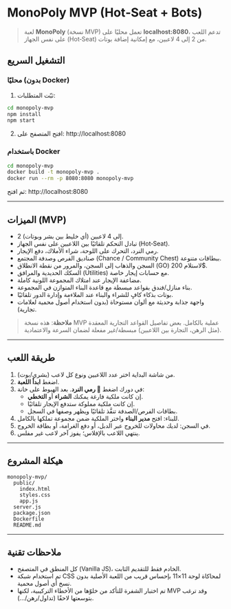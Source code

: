 # MonoPoly MVP (Hot‑Seat + Bots)

> لعبة **MonoPoly** (نسخة MVP) تعمل محليًا على **localhost:8080**، تدعم اللعب على نفس الجهاز (Hot‑Seat) من 2 إلى 4 لاعبين، مع إمكانية إضافة بوتات.

## التشغيل السريع

### محليًا (بدون Docker)
1) ثبّت المتطلبات:
```bash
cd monopoly-mvp
npm install
npm start
```
2) افتح المتصفح على: http://localhost:8080

### باستخدام Docker
```bash
cd monopoly-mvp
docker build -t monopoly-mvp .
docker run --rm -p 8080:8080 monopoly-mvp
```
ثم افتح: http://localhost:8080

---

## الميزات (MVP)
- 2 إلى 4 لاعبين (أي خليط بين بشر وبوتات).
- تبادل التحكم تلقائيًا بين اللاعبين على نفس الجهاز (Hot‑Seat).
- رمي النرد، التحرك على اللوحة، شراء الأملاك، دفع الإيجار.
- صناديق الفرص وصدفة المجتمع (Chance / Community Chest) ببطاقات متنوعة.
- السجن والذهاب إلى السجن، والمرور من نقطة الانطلاق (GO) لاستلام 200$.
- السكك الحديدية والمرافق (Utilities) مع حسابات إيجار خاصة.
- مضاعفة الإيجار عند امتلاك المجموعة اللونية كاملة.
- بناء منازل/فندق بقواعد مبسطة مع قاعدة البناء المتوازن في المجموعة.
- بوتات بذكاء كافٍ للشراء والبناء عند الملاءمة وإدارة الدور تلقائيًا.
- واجهة جذابة وحديثة مع ألوان مستوحاة (بدون استخدام أصول محمية لعلامات تجارية).

> **ملاحظة**: هذه نسخة MVP عملية بالكامل. بعض تفاصيل القواعد التجارية المعقدة (مثل الرهن، التجارة بين اللاعبين) مبسطة/غير مفعلة لضمان السرعة والاعتمادية.

---

## طريقة اللعب
1) من شاشة البداية اختر عدد اللاعبين ونوع كل لاعب (بشري/بوت).
2) اضغط **ابدأ اللعبة**.
3) في دورك اضغط **🎲 رمي النرد**. بعد الهبوط على خانة:
   - إن كانت ملكية فارغة يمكنك **الشراء** أو **التخطي**.
   - إن كانت ملكية مملوكة ستدفع الإيجار تلقائيًا.
   - بطاقات الفرص/الصدفة تنفَّذ تلقائيًا ويظهر وصفها في السجل.
4) للبناء: افتح **مدير البناء** واختر الملكية ضمن مجموعة تملكها بالكامل.
5) في السجن: لديك محاولات للخروج عبر الدبل، أو دفع الغرامة، أو بطاقة الخروج.
6) ينتهي اللاعب بالإفلاس؛ يفوز آخر لاعب غير مفلس.

---

## هيكلة المشروع
```
monopoly-mvp/
  public/
    index.html
    styles.css
    app.js
  server.js
  package.json
  Dockerfile
  README.md
```

---

## ملاحظات تقنية
- كل المنطق في المتصفح (Vanilla JS)، الخادم فقط للتقديم الثابت.
- تم استخدام شبكة CSS لمحاكاة لوحة 11×11 بإحساس قريب من اللعبة الأصلية بدون نسخ أي أصول محمية.
- تم اختبار الشفرة للتأكد من خلوّها من الأخطاء التركيبية، لكنها MVP وقد ترغب بتوسعتها لاحقًا (تداول/رهن/...).
